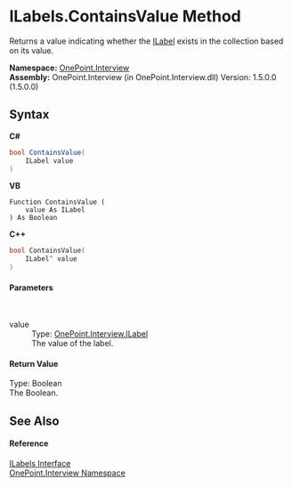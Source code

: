 # ILabels.ContainsValue Method 
 

Returns a value indicating whether the <a href="T_OnePoint_Interview_ILabel">ILabel</a> exists in the collection based on its value.

**Namespace:**&nbsp;<a href="N_OnePoint_Interview">OnePoint.Interview</a><br />**Assembly:**&nbsp;OnePoint.Interview (in OnePoint.Interview.dll) Version: 1.5.0.0 (1.5.0.0)

## Syntax

**C#**<br />
``` C#
bool ContainsValue(
	ILabel value
)
```

**VB**<br />
``` VB
Function ContainsValue ( 
	value As ILabel
) As Boolean
```

**C++**<br />
``` C++
bool ContainsValue(
	ILabel^ value
)
```


#### Parameters
&nbsp;<dl><dt>value</dt><dd>Type: <a href="T_OnePoint_Interview_ILabel">OnePoint.Interview.ILabel</a><br />The value of the label.</dd></dl>

#### Return Value
Type: Boolean<br />The Boolean.

## See Also


#### Reference
<a href="T_OnePoint_Interview_ILabels">ILabels Interface</a><br /><a href="N_OnePoint_Interview">OnePoint.Interview Namespace</a><br />